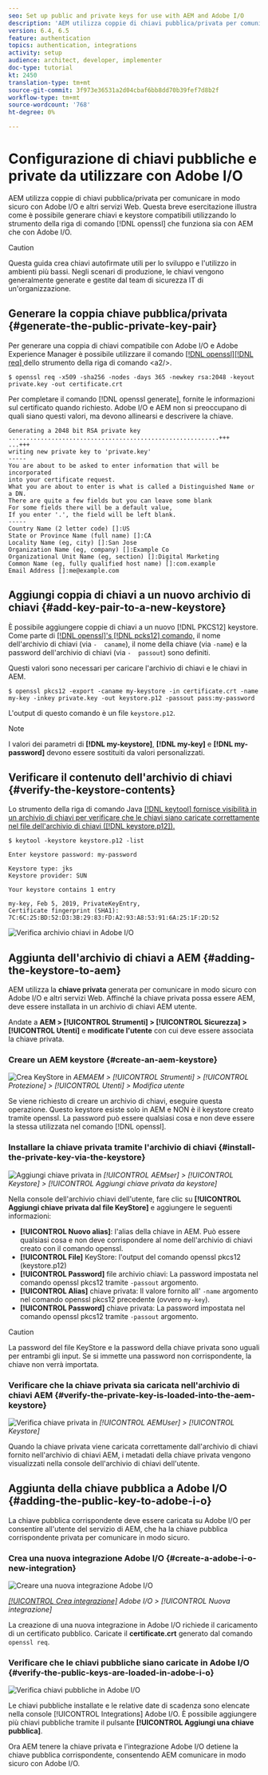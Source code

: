 ```yaml
---
seo: Set up public and private keys for use with AEM and Adobe I/O
description: 'AEM utilizza coppie di chiavi pubblica/privata per comunicare in modo sicuro con  Adobe I/O e altri servizi Web. Questa breve esercitazione illustra come è possibile generare chiavi e keystore compatibili utilizzando lo strumento della riga di comando openssl che funziona sia con AEM che con  Adobe I/O. '
version: 6.4, 6.5
feature: authentication
topics: authentication, integrations
activity: setup
audience: architect, developer, implementer
doc-type: tutorial
kt: 2450
translation-type: tm+mt
source-git-commit: 3f973e36531a2d04cbaf6bb8dd70b39fef7d8b2f
workflow-type: tm+mt
source-wordcount: '768'
ht-degree: 0%

---
```



# Configurazione di chiavi pubbliche e private da utilizzare con  Adobe I/O

AEM utilizza coppie di chiavi pubblica/privata per comunicare in modo sicuro con  Adobe I/O e altri servizi Web. Questa breve esercitazione illustra come è possibile generare chiavi e keystore compatibili utilizzando lo strumento della riga di comando [!DNL openssl] che funziona sia con AEM che con  Adobe I/O.

>[!CAUTION]
>
>Questa guida crea chiavi autofirmate utili per lo sviluppo e l&#39;utilizzo in ambienti più bassi. Negli scenari di produzione, le chiavi vengono generalmente generate e gestite dal team di sicurezza IT di un&#39;organizzazione.

## Generare la coppia chiave pubblica/privata {#generate-the-public-private-key-pair}

Per generare una coppia di chiavi compatibile con  Adobe I/O e Adobe Experience Manager è possibile utilizzare il comando [[!DNL openssl]](https://www.openssl.org/docs/man1.0.2/man1/openssl.html)[[!DNL req] ](https://www.openssl.org/docs/man1.0.2/man1/req.html) dello strumento della riga di comando &lt;a2/>.

```shell
$ openssl req -x509 -sha256 -nodes -days 365 -newkey rsa:2048 -keyout private.key -out certificate.crt
```

Per completare il comando [!DNL openssl generate], fornite le informazioni sul certificato quando richiesto.  Adobe I/O e AEM non si preoccupano di quali siano questi valori, ma devono allinearsi e descrivere la chiave.

```
Generating a 2048 bit RSA private key
...........................................................+++
...+++
writing new private key to 'private.key'
-----
You are about to be asked to enter information that will be incorporated
into your certificate request.
What you are about to enter is what is called a Distinguished Name or a DN.
There are quite a few fields but you can leave some blank
For some fields there will be a default value,
If you enter '.', the field will be left blank.
-----
Country Name (2 letter code) []:US
State or Province Name (full name) []:CA
Locality Name (eg, city) []:San Jose
Organization Name (eg, company) []:Example Co
Organizational Unit Name (eg, section) []:Digital Marketing
Common Name (eg, fully qualified host name) []:com.example
Email Address []:me@example.com
```

## Aggiungi coppia di chiavi a un nuovo archivio di chiavi {#add-key-pair-to-a-new-keystore}

È possibile aggiungere coppie di chiavi a un nuovo [!DNL PKCS12] keystore. Come parte di [[!DNL openssl]'s [!DNL pcks12] comando,](https://www.openssl.org/docs/man1.0.2/man1/pkcs12.html) il nome dell&#39;archivio di chiavi (via `-  caname`), il nome della chiave (via `-name`) e la password dell&#39;archivio di chiavi (via `-  passout`) sono definiti.

Questi valori sono necessari per caricare l&#39;archivio di chiavi e le chiavi in AEM.

```shell
$ openssl pkcs12 -export -caname my-keystore -in certificate.crt -name my-key -inkey private.key -out keystore.p12 -passout pass:my-password
```

L&#39;output di questo comando è un file `keystore.p12`.

>[!NOTE]
>
>I valori dei parametri di **[!DNL my-keystore]**, **[!DNL my-key]** e **[!DNL my-password]** devono essere sostituiti da valori personalizzati.

## Verificare il contenuto dell&#39;archivio di chiavi {#verify-the-keystore-contents}

Lo strumento della riga di comando Java [[!DNL keytool] fornisce visibilità in un archivio di chiavi per verificare che le chiavi siano caricate correttamente nel file dell&#39;archivio di chiavi ([!DNL keystore.p12]).](https://docs.oracle.com/middleware/1213/wls/SECMG/keytool-summary-appx.htm#SECMG818)

```shell
$ keytool -keystore keystore.p12 -list

Enter keystore password: my-password

Keystore type: jks
Keystore provider: SUN

Your keystore contains 1 entry

my-key, Feb 5, 2019, PrivateKeyEntry,
Certificate fingerprint (SHA1): 7C:6C:25:BD:52:D3:3B:29:83:FD:A2:93:A8:53:91:6A:25:1F:2D:52
```

![Verifica archivio chiavi in  Adobe I/O](assets/set-up-public-private-keys-for-use-with-aem-and-adobe-io/adobe-io--public-keys.png)

## Aggiunta dell&#39;archivio di chiavi a AEM {#adding-the-keystore-to-aem}

AEM utilizza la **chiave privata** generata per comunicare in modo sicuro con  Adobe I/O e altri servizi Web. Affinché la chiave privata possa essere AEM, deve essere installata in un archivio di chiavi AEM utente.

Andate a **AEM > [!UICONTROL Strumenti] > [!UICONTROL Sicurezza] > [!UICONTROL Utenti]** e **modificate l&#39;utente** con cui deve essere associata la chiave privata.

### Creare un AEM keystore {#create-an-aem-keystore}

![Crea KeyStore in ](assets/set-up-public-private-keys-for-use-with-aem-and-adobe-io/aem--create-keystore.png)
*AEMAEM >  [!UICONTROL Strumenti] >  [!UICONTROL Protezione] >  [!UICONTROL Utenti] > Modifica utente*

Se viene richiesto di creare un archivio di chiavi, eseguire questa operazione. Questo keystore esiste solo in AEM e NON è il keystore creato tramite openssl. La password può essere qualsiasi cosa e non deve essere la stessa utilizzata nel comando [!DNL openssl].

### Installare la chiave privata tramite l&#39;archivio di chiavi {#install-the-private-key-via-the-keystore}

![Aggiungi chiave privata in ](assets/set-up-public-private-keys-for-use-with-aem-and-adobe-io/aem--add-private-key.png)
*[!UICONTROL AEMser] >  [!UICONTROL Keystore] >  [!UICONTROL Aggiungi chiave privata da keystore]*

Nella console dell&#39;archivio chiavi dell&#39;utente, fare clic su **[!UICONTROL Aggiungi chiave privata dal file KeyStore]** e aggiungere le seguenti informazioni:

* **[!UICONTROL Nuovo alias]**: l&#39;alias della chiave in AEM. Può essere qualsiasi cosa e non deve corrispondere al nome dell&#39;archivio di chiavi creato con il comando openssl.
* **[!UICONTROL File]** KeyStore: l&#39;output del comando openssl pkcs12 (keystore.p12)
* **[!UICONTROL Password]** file archivio chiavi: La password impostata nel comando openssl pkcs12 tramite  `-passout` argomento.
* **[!UICONTROL Alias]** chiave privata: Il valore fornito all&#39; `-name` argomento nel comando openssl pkcs12 precedente (ovvero  `my-key`).
* **[!UICONTROL Password]** chiave privata: La password impostata nel comando openssl pkcs12 tramite  `-passout` argomento.

>[!CAUTION]
>
>La password del file KeyStore e la password della chiave privata sono uguali per entrambi gli input. Se si immette una password non corrispondente, la chiave non verrà importata.

### Verificare che la chiave privata sia caricata nell&#39;archivio di chiavi AEM {#verify-the-private-key-is-loaded-into-the-aem-keystore}

![Verifica chiave privata in ](assets/set-up-public-private-keys-for-use-with-aem-and-adobe-io/aem--keystore.png)
*[!UICONTROL AEMUser] >  [!UICONTROL Keystore]*

Quando la chiave privata viene caricata correttamente dall&#39;archivio di chiavi fornito nell&#39;archivio di chiavi AEM, i metadati della chiave privata vengono visualizzati nella console dell&#39;archivio di chiavi dell&#39;utente.

## Aggiunta della chiave pubblica a  Adobe I/O {#adding-the-public-key-to-adobe-i-o}

La chiave pubblica corrispondente deve essere caricata su  Adobe I/O per consentire all&#39;utente del servizio di AEM, che ha la chiave pubblica corrispondente privata per comunicare in modo sicuro.

### Crea una nuova integrazione Adobe I/O  {#create-a-adobe-i-o-new-integration}

![Creare una nuova integrazione Adobe I/O ](assets/set-up-public-private-keys-for-use-with-aem-and-adobe-io/adobe-io--create-new-integration.png)

*[[!UICONTROL Crea  integrazione]](https://console.adobe.io/)  Adobe I/O >  [!UICONTROL Nuova integrazione]*

La creazione di una nuova integrazione in  Adobe I/O richiede il caricamento di un certificato pubblico. Caricate il **certificate.crt** generato dal comando `openssl req`.

### Verificare che le chiavi pubbliche siano caricate in  Adobe I/O {#verify-the-public-keys-are-loaded-in-adobe-i-o}

![Verifica chiavi pubbliche in  Adobe I/O](assets/set-up-public-private-keys-for-use-with-aem-and-adobe-io/adobe-io--public-keys.png)

Le chiavi pubbliche installate e le relative date di scadenza sono elencate nella console [!UICONTROL Integrations]  Adobe I/O. È possibile aggiungere più chiavi pubbliche tramite il pulsante **[!UICONTROL Aggiungi una chiave pubblica]**.

Ora AEM tenere la chiave privata e l&#39;integrazione  Adobe I/O detiene la chiave pubblica corrispondente, consentendo AEM comunicare in modo sicuro con  Adobe I/O.
